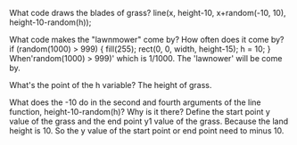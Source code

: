 What code draws the blades of grass?
line(x, height-10, x+random(-10, 10), height-10-random(h));

What code makes the "lawnmower" come by? How often does it come by?
if (random(1000) > 999) {
    fill(255);
    rect(0, 0, width, height-15);
    h = 10;
  }
When'random(1000) > 999)' which is 1/1000. The 'lawnower' will be come by.

What's the point of the h variable?
The height of grass.

What does the -10 do in the second and fourth arguments of the line function, height-10-random(h)? Why is it there?
Define the start point y value of the grass and the end point y1 value of the grass. Because the land height is 10. 
So the y value of the start point or end point need to minus 10.
